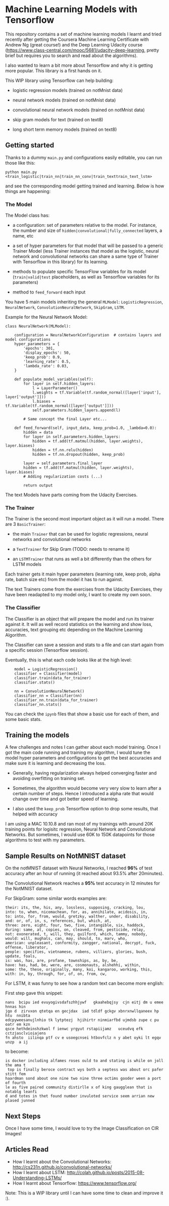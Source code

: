 # Machine Learning Models with Tensorflow

This repository contains a set of machine learning models I learnt and tried recently
after getting the Coursera Machine Learning Certificate with Andrew Ng (great course!)
and the Deep Learning Udacity course (https://www.class-central.com/mooc/5681/udacity-deep-learning,
pretty brief but requires you to search and read about the algorithms).

I also wanted to learn a bit more about Tensorflow and why it is getting more popular.
This library is a first hands on it.

This WIP library using Tensorflow can help building:

 * logistic regression models           (trained on notMnist data)

 * neural network models                (trained on notMnist data)

 * convolutional neural network models  (trained on notMnist data)

 * skip gram models for text            (trained on text8)

 * long short term memory models        (trained on text8)


## Getting started

Thanks to a dummy `main.py` and configurations easily editable, you can run those like this:

```
python main.py <train_logistic|train_nn|train_nn_conv|train_texttrain_text_lstm>
```

and see the corresponding model getting trained and learning.
Below is how things are happening:

### The Model
The Model class has:

 * a configuration: set of parameters relative to the model. For instance, the number
 and size of `hidden|convolutional|fully_connected` layers, a name, etc

 * a set of hyper parameters for that model that will be passed to a generic Trainer Model (less
 Trainer instances that model as the logistic, neural network and convolutional networks can share
 a same type of Trainer with Tensorflow in this library) for its learning.

 * methods to populate specific TensorFlow variables for its model (`train|valid|test` placeholders,
 as well as Tensorflow variables for its parameters)

 * method to `feed_forward` each input

You have 5 main models inheriting the general `MLModel`: `LogisticRegression`, `NeuralNetwork`,
`ConvolutionNeuralNetwork`, `SkipGram`,  `LSTM`.

Example for the Neural Network Model:

```
class NeuralNetwork(MLModel):

    configuration = NeuralNetworkConfiguration  # contains layers and model configurations
    hyper_parameters = {
        'epochs': 301,
        'display_epochs': 50,
        'keep_prob': 0.9,
        'learning_rate': 0.5,
        'lambda_rate': 0.03,
    }

    def populate_model_variables(self):
        for layer in self.hidden_layers:
            l = LayerParameter()
            l.weights = tf.Variable(tf.random_normal([layer['input'], layer['output']]))
            l.biases = tf.Variable(tf.random_normal([layer['output']]))
            self.parameters.hidden_layers.append(l)

        # Same concept the final Layer etc...

    def feed_forward(self, input_data, keep_prob=1.0, _lambda=0.0):
        hidden = data
        for layer in self.parameters.hidden_layers:
            hidden = tf.add(tf.matmul(hidden, layer.weights), layer.biases)
            hidden = tf.nn.relu(hidden)
            hidden = tf.nn.dropout(hidden, keep_prob)

        layer = self.parameters.final_layer
        hidden = tf.add(tf.matmul(hidden, layer.weights), layer.biases)
        # Adding regularization costs (...)

        return output
```

The text Models have parts coming from the Udacity Exercises.


### The Trainer
The Trainer is the second most important object as it will run a model.
There are 3 `BasicTrainer`:

   * the main `Trainer` that can be used for logistic regressions, neural networks and
   convolutional networks

   * a `TextTrainer` for Skip Gram (TODO: needs to rename it)

   * an `LSTMTrainer` that runs as well a bit differently than the others for
    LSTM models

Each trainer gets it main hyper parameters (learning rate, keep prob, alpha rate, batch size etc)
from the model it has to run against.

The text Trainers come from the exercises from the Udacity Exercises, they have been
readapted to my model only, I want to create my own soon.


### The Classifier
The Classifier is an object that will prepare the model and run its trainer against it.
It will as well record statistics on the learning and show loss, accuracies,
text grouping etc depending on the Machine Learning Algorithm.

The Classifier can save a session and stats to a file and can start again from
a specific session (Tensorflow session).


Eventually, this is what each code looks like at the high level:

```
    model = LogisticRegression()
    classifier = Classifier(model)
    classifier.train(data_for_trainer)
    classifier.stats()

    nn = ConvolutionNeuralNetwork()
    classifier_nn = Classifier(nn)
    classifier_nn.train(data_for_trainer)
    classifier_nn.stats()
```

You can check the `ipynb` files that show a basic use for each of them, and some basic stats.

## Training the models

A few challenges and notes I can gather about each model training. Once I got the main code running and
training my algorithm, I would tune the model hyper parameters and configurations to get the best accuracies and
make sure it is learning and decreasing the loss.

 * Generally, having regularization always helped converging faster and avoiding overfitting on training set.

 * Sometimes, the algorithm would become very very slow to learn after a certain number of steps.
Hence I introduced a alpha rate that would change over time and got better speed of learning.

 * I also used the `keep_prob` Tensorflow option to drop some results, that helped with accuracy

I am using a MAC 10.10.8 and ran most of my trainings with around 20K training points for logisitc regression,
Neural Network and Convolutional Networks. But sometimes, I would use 60K to 150K datapoints for those algorithms
to test with my parameters.


## Sample Results on NotMNIST dataset

On the notMNIST dataset with Neural Networks, I reached **96%** of test accuracy after an hour of running
(it reached about 93.5% after 20minutes).

The Convolutional Network reaches a **95%** test accuracy in 12 minutes for the NotMNIST dataset.

For SkipGram: some similar words examples are:
```
their: its, the, his, any, lossless, supposing, cracking, lou,
into: to, when, nicomachean, for, as, annihilate, acidosis, in,
to: into, for, from, would, gretzky, walther, under, disability,
and: or, of, in, s, references, but, which, at,
three: zero, eight, four, two, five, intangible, six, haddock,
during: same, at, copies, on, cleaved, from, pesticide, relay,
not: exonerated, t, will, they, guilford, which, tammy, nobody,
would: will, mughals, can, may, should, to, marv, who,
american: unpleasant, conformity, zangger, national, decrypt, fuck, offense, liberator,
people: specifies, vietnamese, rubens, villiers, glories, bush, update, foals,
is: was, has, are, profane, townships, as, by, be,
have: has, had, be, were, are, cosmonauts, alshehhi, within,
some: the, these, originally, many, koi, kangaroo, working, this,
with: in, by, through, for, of, on, from, cw,
```

For LSTM, it was funny to see how a random text can become more english:

First step gave this snippet:
```
nans  bcipu ied evuyogivsdafszhhjywf   gkaahebqjsy  cjn eitj dm u emee hnnas hin
jgo d  zirvxon qtetqa en gecjdax  iad tdldf gckgv xbnrxnwllqaneex hp htu  nnibta
edcpyweesanujlnhio tk lytptezj  hjihirtr ninmiarfbd ujmdsb zupe c pu oatr em kzn
qsce hethdeinshzkwol f ienwc yrgyut rstapiijamz   uceudvq efk cctzjasclvioiajens
fn ahsto  iilinqa ptf cv e usoegcnsei htbovfclz n y abet oyki lt egqv unzp  a ij
```
to become:
```
is docker including alfames roses ould to and stating is while on joll the ama t
 top is finally beroce contract wys both a septess was about orc pafer stitt fem
haardman sond about one nine two nine three octims gooder ween a port of fourth
le as five paired community distirlle x of king gaugglean that is notablg leanfi
d and totes in thet found number invuloted service seem arrian new plased junned
```

## Next Steps
Once I have some time, I would love to try the Image Classification on CIR Images!


## Articles Read
 * How I learnt about the Convolutional Networks: http://cs231n.github.io/convolutional-networks/
 * How I learnt about LSTM: http://colah.github.io/posts/2015-08-Understanding-LSTMs/
 * How I learnt about Tensorflow: https://www.tensorflow.org/

Note: This is a WIP library until I can have some time to clean and improve it :).

